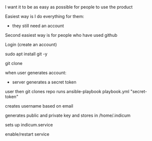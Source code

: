 I want it to be as easy as possible for people to use the product

Easiest way is I do everything for them:
- they still need an account

Second easiest way is for people who have used github


Login (create an account)

sudo apt install git -y


git clone 



when user generates account:
- server generates a secret token

user then git clones repo
runs 
ansible-playbook playbook.yml "secret-token"

creates username based on email

generates public and private key and stores in /home/.indicum

sets up indicum.service

enable/restart service

